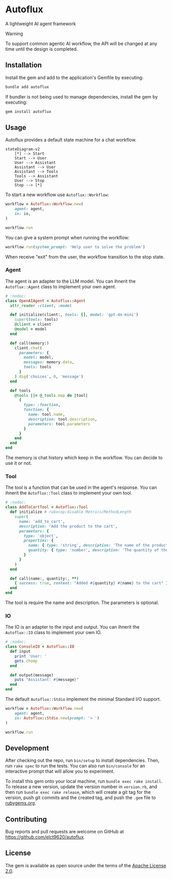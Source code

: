 Autoflux
===

A lightweight AI agent framework

> [!WARNING]
> To support common agentic AI workflow, the API will be changed at any time until the design is completed.

## Installation

Install the gem and add to the application's Gemfile by executing:

```bash
bundle add autoflux
```

If bundler is not being used to manage dependencies, install the gem by executing:

```bash
gem install autoflux
```

## Usage

Autoflux provides a default state machine for a chat workflow.

```mermaid
stateDiagram-v2
    [*] --> Start
    Start --> User
    User --> Assistant
    Assistant --> User
    Assistant --> Tools
    Tools --> Assistant
    User --> Stop
    Stop --> [*]
```

To start a new workflow use `Autoflux::Workflow`:

```ruby
workflow = Autoflux::Workflow.new(
    agent: agent,
    io: io,
)

workflow.run
```

You can give a system prompt when running the workflow:

```ruby
workflow.run(system_prompt: 'Help user to solve the problem')
```

When receive "exit" from the user, the workflow transition to the stop state.

### Agent

The agent is an adapter to the LLM model. You can ihnerit the `Autoflux::Agent` class to implement your own agent.

```ruby
# :nodoc:
class OpenAIAgent < Autoflux::Agent
  attr_reader :client, :model

  def initialize(client:, tools: [], model: 'gpt-4o-mini')
    super(tools: tools)
    @client = client
    @model = model
  end

  def call(memory:)
    client.chat(
      parameters: {
        model: model,
        messages: memory.data,
        tools: tools
      }
    ).dig('choices', 0, 'message')
  end

  def tools
    @tools ||= @_tools.map do |tool|
      {
        type: :function,
        function: {
          name: tool.name,
          description: tool.description,
          parameters: tool.parameters
        }
      }
    end
  end
end
```

The memory is chat history which keep in the workflow. You can decide to use it or not.

### Tool

The tool is a function that can be used in the agent's response. You can ihnerit the `Autoflux::Tool` class to implement your own tool.

```ruby
# :nodoc:
class AddToCartTool < Autoflux::Tool
  def initialize # rubocop:disable Metrics/MethodLength
    super(
      name: 'add_to_cart',
      description: 'Add the product to the cart',
      parameters: {
        type: 'object',
        properties: {
          name: { type: 'string', description: 'The name of the product' },
          quantity: { type: 'number', description: 'The quantity of the product' }
        }
      }
    )
  end

  def call(name:, quantity:, **)
    { success: true, content: "Added #{quantity} #{name} to the cart" }
  end
end
```

The tool is require the name and description. The parameters is optional.

### IO

The IO is an adapter to the input and output. You can ihnerit the `Autoflux::IO` class to implement your own IO.

```ruby
# :nodoc:
class ConsoleIO < Autoflux::IO
  def input
    print 'User: '
    gets.chomp
  end

  def output(message)
    puts "Assistant: #{message}"
  end
end
```

The default `Autoflux::Stdio` implement the minimal Standard I/O support.

```ruby
workflow = Autoflux::Workflow.new(
    agent: agent,
    io: Autoflux::Stdio.new(prompt: '> ')
)

workflow.run
```

## Development

After checking out the repo, run `bin/setup` to install dependencies. Then, run `rake spec` to run the tests. You can also run `bin/console` for an interactive prompt that will allow you to experiment.

To install this gem onto your local machine, run `bundle exec rake install`. To release a new version, update the version number in `version.rb`, and then run `bundle exec rake release`, which will create a git tag for the version, push git commits and the created tag, and push the `.gem` file to [rubygems.org](https://rubygems.org).

## Contributing

Bug reports and pull requests are welcome on GitHub at https://github.com/elct9620/autoflux.

## License

The gem is available as open source under the terms of the [Apache License 2.0](https://opensource.org/licenses/Apache-2.0).
